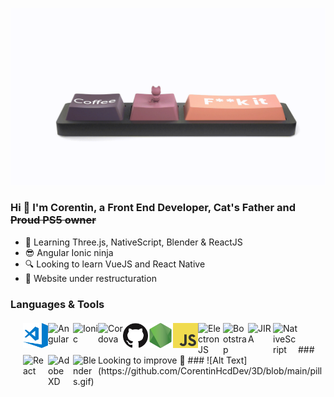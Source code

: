 ![Alt Text](https://github.com/CorentinHcdDev/CorentinHcdDev/blob/main/fckit.gif)

### Hi :wave: I'm Corentin, a Front End Developer, Cat's Father and ~~Proud PS5 owner~~

  - 🌱 Learning Three.js, NativeScript, Blender & ReactJS
  - 😎 Angular Ionic ninja
  - 🔍 Looking to learn VueJS and React Native
  - 🚧 Website under restructuration
###

### Languages & Tools ###

<div style="margin:20px">
 <img align="left" alt="Visual Studio Code" width="40px" src="https://raw.githubusercontent.com/github/explore/80688e429a7d4ef2fca1e82350fe8e3517d3494d/topics/visual-studio-code/visual-studio-code.png" />
 <img align="left" alt="Angular" width="40px" src="https://angular.io/assets/images/logos/angular/angular.png" />
 <img align="left" alt="Ionic" width="40px" src="https://ionicframework.com/blog/wp-content/uploads/2016/08/ionic-icon.png" />
 <img align="left" alt="Cordova" width="40px" src="https://cordova.apache.org/static/img/cordova_256.png" />
 <img align="left" alt="GitHub" width="40px" src="https://raw.githubusercontent.com/github/explore/78df643247d429f6cc873026c0622819ad797942/topics/github/github.png" />
 <img align="left" alt="Node.js" width="40px" src="https://raw.githubusercontent.com/github/explore/80688e429a7d4ef2fca1e82350fe8e3517d3494d/topics/nodejs/nodejs.png" />
 <img align="left" alt="JavaScript" width="40px" src="https://raw.githubusercontent.com/github/explore/80688e429a7d4ef2fca1e82350fe8e3517d3494d/topics/javascript/javascript.png" />
 <img align="left" alt="ElectronJS" width="40px" src="https://upload.wikimedia.org/wikipedia/commons/thumb/9/91/Electron_Software_Framework_Logo.svg/1200px-Electron_Software_Framework_Logo.svg.png" />
 <img align="left" alt="Bootstrap" width="40px" src="https://upload.wikimedia.org/wikipedia/commons/thumb/b/b2/Bootstrap_logo.svg/480px-Bootstrap_logo.svg.png" />
 <img align="left" alt="JIRA" width="40px" src="https://cdn.worldvectorlogo.com/logos/jira-1.svg" />
 <img align="left" alt="NativeScript" width="40px" src="https://nativescript.org/images/6zv9et8fpnqheyuio1vn.png" />
 <img align="left" alt="React" width="40px" src="https://miro.medium.com/max/500/1*cPh7ujRIfcHAy4kW2ADGOw.png" />
</div
<div>
 <img align="left" alt="Adobe XD" width="40px"  src="https://upload.wikimedia.org/wikipedia/commons/thumb/c/c2/Adobe_XD_CC_icon.svg/1200px-Adobe_XD_CC_icon.svg.png" />
 <img align="left" alt="Blender" width="40px" src="https://upload.wikimedia.org/wikipedia/commons/thumb/0/0c/Blender_logo_no_text.svg/1251px-Blender_logo_no_text.svg.png" />
</div>
<br />
<br />
### Looking to improve 💪 ###
![Alt Text](https://github.com/CorentinHcdDev/3D/blob/main/pills.gif)
